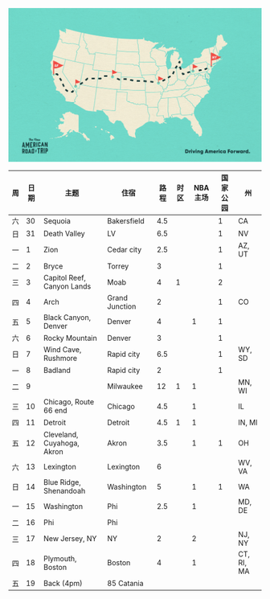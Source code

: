 ![alt text](NART_Podcast-03.png)

|周|日期|主题|住宿|路程|时区|NBA主场|国家公园|州|
|--|---|----|---|---|----|-------|------|--|
|六|30|Sequoia|Bakersfield|4.5|||1|CA|
|日|31|Death Valley|LV|6.5|||1|NV|
|一|1|Zion|Cedar city|2.5|||1|AZ, UT|
|二|2|Bryce|Torrey|3|||1||
|三|3|Capitol Reef, Canyon Lands|Moab|4|1||2||
|四|4|Arch|Grand Junction|2|||1|CO|
|五|5|Black Canyon, Denver|Denver|4||1|1||
|六|6|Rocky Mountain|Denver|3|||1||
|日|7|Wind Cave, Rushmore|Rapid city|6.5|||1|WY, SD|
|一|8|Badland|Rapid city|2|||1||
|二|9||Milwaukee|12|1|1||MN, WI|
|三|10|Chicago, Route 66 end|Chicago|4.5||1||IL|
|四|11|Detroit|Detroit|4.5|1|1||IN, MI|
|五|12|Cleveland, Cuyahoga, Akron|Akron|3.5||1|1|OH|
|六|13|Lexington|Lexington|6||||WV, VA|
|日|14|Blue Ridge, Shenandoah|Washington|5||1|1|WA|
|一|15|Washington|Phi|2.5||1||MD, DE|
|二|16|Phi|Phi||||||
|三|17|New Jersey, NY|NY|2||2||NJ, NY|
|四|18|Plymouth, Boston|Boston|4||1||CT, RI, MA|
|五|19|Back (4pm)|85 Catania||||||

